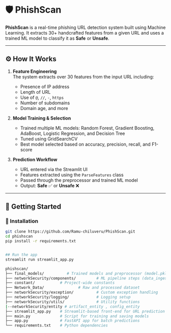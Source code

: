 # 🛡️ PhishScan

**PhishScan** is a real-time phishing URL detection system built using Machine Learning. It extracts 30+ handcrafted features from a given URL and uses a trained ML model to classify it as **Safe** or **Unsafe**.

---

## ⚙️ How It Works

1. **Feature Engineering**  
   The system extracts over 30 features from the input URL including:
   - Presence of IP address  
   - Length of URL  
   - Use of `@`, `//`, `-`, `https`  
   - Number of subdomains  
   - Domain age, and more

2. **Model Training & Selection**  
   - Trained multiple ML models: Random Forest, Gradient Boosting, AdaBoost, Logistic Regression, and Decision Tree  
   - Tuned using GridSearchCV  
   - Best model selected based on accuracy, precision, recall, and F1-score

3. **Prediction Workflow**  
   - URL entered via the Streamlit UI  
   - Features extracted using the `ParseFeatures` class  
   - Passed through the preprocessor and trained ML model  
   - Output: **Safe** ✅ or **Unsafe** ❌

---

## 🚀 Getting Started

### 🧪 Installation

```bash
git clone https://github.com/Ramu-chiluveru/PhishScan.git
cd phishscan
pip install -r requirements.txt


## Run the app
streamlit run streamlit_app.py

phishscan/
├── final_models/          # Trained models and preprocessor (model.pkl, preprocessor.pkl)
├── networkSecurity/components/         # ML pipeline steps (data_ingestion,data_validation,data_transformation, model_trainer)
├── constant/           # Project-wide constants
├── Network_Data/               # Raw and processed dataset
├── networkSecurity/exception/          # Custom exception handling
├── networkSecurity/logging/            # Logging setup
├── networkSecurity/utils/              # Utility functions
|--networkSecurity/entity # artifact_entity , config_entity
├── streamlit_app.py    # Streamlit-based front-end for URL prediction
├── main.py             # Script for training and saving models
├── app.py              # FastAPI app for batch predictions
└── requirements.txt    # Python dependencies
